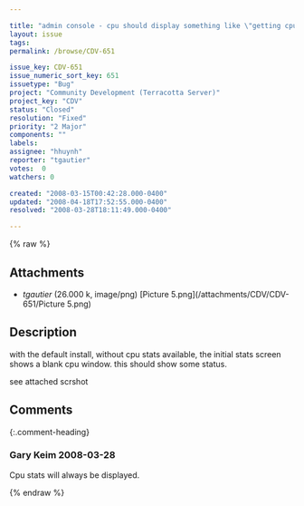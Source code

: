 ```yaml
---

title: "admin console - cpu should display something like \"getting cpu status\""
layout: issue
tags: 
permalink: /browse/CDV-651

issue_key: CDV-651
issue_numeric_sort_key: 651
issuetype: "Bug"
project: "Community Development (Terracotta Server)"
project_key: "CDV"
status: "Closed"
resolution: "Fixed"
priority: "2 Major"
components: ""
labels: 
assignee: "hhuynh"
reporter: "tgautier"
votes:  0
watchers: 0

created: "2008-03-15T00:42:28.000-0400"
updated: "2008-04-18T17:52:55.000-0400"
resolved: "2008-03-28T18:11:49.000-0400"

---
```




{% raw %}


## Attachments
  
* <em>tgautier</em> (26.000 k, image/png) [Picture 5.png](/attachments/CDV/CDV-651/Picture 5.png)
  



## Description

<div markdown="1" class="description">

with the default install, without cpu stats available, the initial stats screen shows a blank cpu window.  this should show some status.

see attached scrshot

</div>

## Comments


{:.comment-heading}
### **Gary Keim** <span class="date">2008-03-28</span>

<div markdown="1" class="comment">

Cpu stats will always be displayed.


</div>



{% endraw %}
